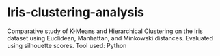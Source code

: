 # Iris-clustering-analysis
Comparative study of K-Means and Hierarchical Clustering on the Iris dataset using Euclidean, Manhattan, and Minkowski distances. Evaluated using silhouette scores.
Tool used: Python
